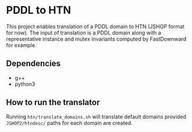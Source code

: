 # PDDL to HTN
This project enables translation of a PDDL domain to HTN (JSHOP format for now). The input of translation is a PDDL domain along with a representative instance and mutex invariants computed by FastDownward for example.

## Dependencies
* g++
* python3

## How to run the translator
Running `htn/translate_domains.sh` will translate default domains provided `JSHOP2/htndesc/` paths for each domain are created.
